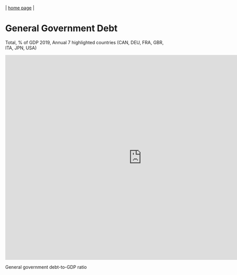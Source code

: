 | [home page](https://github.com/LasariiaL/DataVizByLaura) |

# General Government Debt
Total, % of GDP
2019, Annual
7 highlighted countries (CAN, DEU, FRA, GBR, ITA, JPN, USA)

<iframe src="https://data.oecd.org/chart/7bcK" width="860" height="645" style="border: 0" mozallowfullscreen="true" webkitallowfullscreen="true" allowfullscreen="true"><a href="https://data.oecd.org/chart/7bcK" target="_blank">OECD Chart: General government debt, Total, % of GDP, Annual, 2019</a></iframe>

General government debt-to-GDP ratio
<div class="flourish-embed flourish-chart" data-src="visualisation/14974772"><script src="https://public.flourish.studio/resources/embed.js"></script></div>
